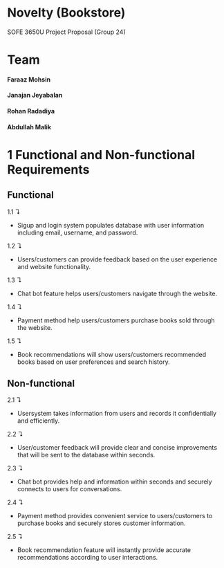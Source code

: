 # Novelty (Bookstore)
SOFE 3650U Project Proposal (Group 24)


# **Team**

#### Faraaz Mohsin
#### Janajan Jeyabalan
#### Rohan Radadiya
#### Abdullah Malik

# 1 **Functional and Non-functional Requirements**

## **Functional**

1.1 &#8628;
- Sigup and login system populates database with user information including email, username, and password.
 
1.2 &#8628;
- Users/customers can provide feedback based on the user experience and website functionality.

1.3 &#8628; 
- Chat bot feature helps users/customers navigate through the website.

1.4 &#8628; 
- Payment method help users/customers purchase books sold through the website.

1.5 &#8628;
- Book recommendations will show users/customers recommended books based on user preferences and search history.


## **Non-functional**

2.1 &#8628;  
- Usersystem takes information from users and records it confidentially and efficiently.

2.2 &#8628; 
- User/customer feedback will provide clear and concise improvements that will be sent to the database within seconds.

2.3 &#8628; 
- Chat bot provides help and information within seconds and securely connects to users for conversations.

2.4 &#8628; 
- Payment method provides convenient service to users/customers to purchase books and securely stores customer information.

2.5 &#8628; 
- Book recommendation feature will instantly provide accurate recommendations according to user interactions.
